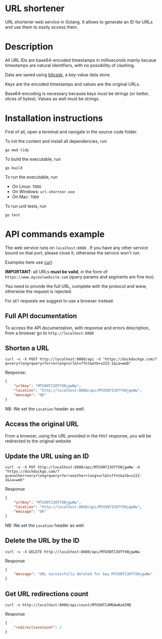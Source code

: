 # URL shortener

URL shortener web service in Golang. It allows to generate an ID for URLs and use them to easily access them.

# Description

All URL IDs are base64-encoded timestamps in milliseconds mainly becaue timestamps are natural identifiers, with no possibility of clashing.

Data are saved using [bitcask](https://github.com/prologic/bitcask), a key-value data store.

Keys are the encoded timestamps and values are the original URLs.

Base64-encoding is necessary because keys must be strings (or better, slices of bytes). Values as well must be strings.

# Installation instructions

First of all, open a terminal and navigate in the source code folder.

To init the context and install all dependencies, run

``` 
go mod tidy
```

To build the executable, run

``` 
go build
```

To run the executable, run

* On Linux: `TODO`
* On Windows: `url-shortner.exe`
* On Mac: `TODO`

To run unit tests, run

``` 
go test
```

# API commands example

The web service runs on `localhost:8080` . If you have any other service bound on that port, please close it, otherwise the service won't run.

Examples here use [curl](https://curl.haxx.se/).

**IMPORTANT**: all URLs **must be valid**, in the form of `https://www.mycoolwebsite.com` (query params and segments are fine too). 

You need to provide the full URL, complete with the protocol and www, otherwise the request is rejected. 

For `GET` requests we suggest to use a browser instead.

## Full API documentation

To access the API documentation, with response and errors description, from a browser go to `http://localhost:8080`

## Shorten a URL

``` 
curl -v -X POST http://localhost:8080/api -d "https://duckduckgo.com/?q=very+long+query+for+a+long+url&t=ffnt&atb=v222-1&ia=web"
```

Response:

``` json
{
	"urlKey": "MTU5NTI3OTY5NjgwNw",
	"location": "http://localhost:8080/api/MTU5NTI3OTY5NjgwNw",
	"message": "OK"
}
```

NB: We set the `Location` header as well.

## Access the original URL

From a browser, using the URL provided in the `POST` response, you will be redirected to the original website

## Update the URL using an ID

``` 
curl -v -X PUT http://localhost:8080/api/MTU5NTI3OTY5NjgwNw -d "https://duckduckgo.com/?q=another+very+long+query+for+another+long+url&t=ffnt&atb=v222-1&ia=web"
```

Response

``` json
{
	"urlKey": "MTU5NTI3OTY5NjgwNw",
	"location": "http://localhost:8080/api/MTU5NTI3OTY5NjgwNw",
	"message": "OK"
}
```

NB: We set the `Location` header as well.

## Delete the URL by the ID

``` 
curl -v -X DELETE http://localhost:8080/api/MTU5NTI3OTY5NjgwNw
```

Response

``` json
{
	"message": "URL successfully deleted for key MTU5NTI3OTY5NjgwNw"
}
```

## Get URL redirections count

``` 
curl -v http://localhost:8080/api/count/MTU5NTI4MDAwNzA2MQ
```

Response

``` json
{
	"redirectionsCount": 2
}
```

# 
